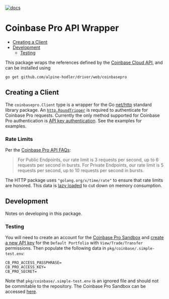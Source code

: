 [![docs](https://img.shields.io/static/v1?label=coinbase&message=reference&color=blue)](https://pkg.go.dev/github.com/alpine-hodler/web@v0.1.0-alpha/pkg/coinbase)

# Coinbase Pro API Wrapper

- [Creating a Client](#creating-a-client)
- [Development](#development)
  - [Testing](#testing)

This package wraps the references defined by the [Coinbase Cloud API](https://docs.cloud.coinbase.com/exchange/reference/exchangerestapi_getaccounts), and can be installed using

```
go get github.com/alpine-hodler/driver/web/coinbasepro
```

## Creating a Client

The `coinbasepro.Client` type is a wrapper for the Go [net/http](https://pkg.go.dev/net/http) standard library package.  An [`http.RoundTripper`](https://pkg.go.dev/net/http#RoundTripper) is required to authenticate for Coinbase Pro requests.  Currently the only method supported for Coinbase Pro authentication is [API key authentication](https://docs.cloud.coinbase.com/sign-in-with-coinbase/docs/api-key-authentication).  See the examples for examples.

### Rate Limits

Per the [Coinbase Pro API FAQs](https://help.coinbase.com/en/pro/other-topics/api/faq-on-api):

> For Public Endpoints, our rate limit is 3 requests per second, up to 6 requests per second in bursts. For Private Endpoints, our rate limit is 5 requests per second, up to 10 requests per second in bursts.

The HTTP package uses `"golang.org/x/time/rate"` to ensure that rate limits are honored.  This data is [lazy loaded](https://en.wikipedia.org/wiki/Lazy_loading) to cut down on memory consumption.

## Development

Notes on developing in this package.

### Testing

You will need to create an account for the [Coinbase Pro Sandbox]("https://api-public.sandbox.exchange.coinbase.com") and [create a new API key](https://docs.cloud.coinbase.com/exchange/docs/sandbox#creating-api-keys) for the `Default Portfolio` with `View/Trade/Transfer` permissions.  Then populate the following data in `pkg/coinbase/.simple-test.env`:
```.env
CB_PRO_ACCESS_PASSPHRASE=
CB_PRO_ACCESS_KEY=
CB_PRO_SECRET=
```

Note that `pkg/coinbase/.simple-test.env` is an ignored file and should not be commitable to the repository.  The Coinbase Pro Sandbox can be accessed [here](https://public.sandbox.pro.coinbase.com).
